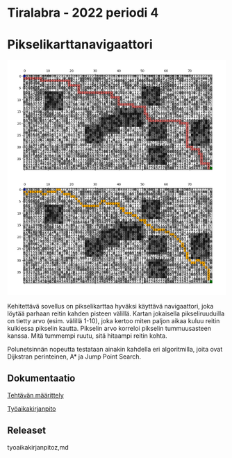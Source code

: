 # Tiralabra - 2022 periodi 4 

# Pikselikarttanavigaattori

<img src="dokumentaatio/png/reittikartta.png" width="750">

Kehitettävä sovellus on pikselikarttaa hyväksi käyttävä navigaattori, joka löytää parhaan reitin kahden pisteen välillä.  Kartan jokaisella pikseliruuduilla on tietty arvo (esim. välillä 1-10), joka kertoo  miten paljon aikaa kuluu reitin kulkiessa pikselin kautta.  Pikselin arvo korreloi pikselin tummuusasteen kanssa.  Mitä tummempi ruutu, sitä hitaampi reitin kohta.

Polunetsinnän nopeutta testataan ainakin kahdella eri algoritmilla, joita ovat Dijkstran perinteinen, A*  ja Jump Point Search.

## Dokumentaatio

[Tehtävän määrittely](https://github.com/lautanal/tiralabra/blob/master/dokumentaatio/maarittelydokumentti.md)

[Työaikakirjanpito](https://github.com/lautanal/tiralabra//blob/master/dokumentaatio/tyoaikakirjanpito.md)

## Releaset

tyoaikakirjanpitoz,md